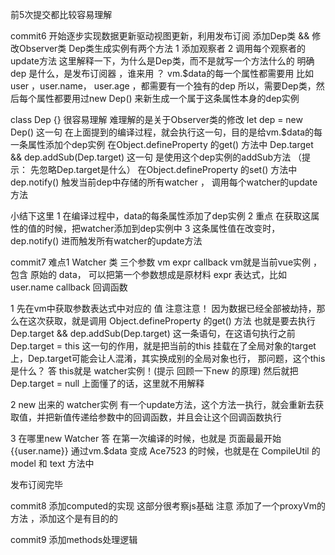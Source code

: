 
前5次提交都比较容易理解

 
commit6
开始逐步实现数据更新驱动视图更新，利用发布订阅 
添加Dep类 && 修改Observer类
Dep类生成实例有两个方法 1 添加观察者 2 调用每个观察者的update方法
这里解释一下，为什么是Dep类，而不是就写一个方法什么的
明确 dep 是什么，是发布订阅器 ，谁来用 ？ vm.$data的每一个属性都需要用 比如user ，user.name， user.age ，都需要有一个独有的dep
所以，需要Dep类，然后每个属性都要用过new Dep() 来新生成一个属于这条属性本身的dep实例

class Dep {} 很容易理解 难理解的是关于Observer类的修改
let dep = new Dep() 这一句  在上面提到的编译过程，就会执行这一句，目的是给vm.$data的每一条属性添加个dep实例
在Object.defineProperty 的get() 方法中 
Dep.target && dep.addSub(Dep.target) 这一句 是使用这个dep实例的addSub方法 （提示： 先忽略Dep.target是什么）
在Object.defineProperty 的set() 方法中 
dep.notify() 触发当前dep中存储的所有watcher ， 调用每个watcher的update方法

小结下这里 
1 在编译过程中，data的每条属性添加了dep实例
2 重点 在获取这属性的值的时候，把watcher添加到dep实例中
3 这条属性值在改变时， dep.notify() 进而触发所有watcher的update方法 

commit7
难点1 Watcher 类
三个参数 vm expr callback 
vm就是当前vue实例 ，包含 原始的 data， 可以把第一个参数想成是原材料
expr 表达式，比如 user.name 
callback 回调函数

1 先在vm中获取参数表达式中对应的 值 
  注意注意！ 因为数据已经全部被劫持，那么在这次获取，就是调用 Object.defineProperty 的get() 方法 也就是要去执行 Dep.target && dep.addSub(Dep.target) 这一条语句，在这语句执行之前
  Dep.target = this 这一句的作用，就是把当前的this 挂载在了全局对象的target上，Dep.target可能会让人混淆，其实换成别的全局对象也行， 那问题，这个this是什么？ 答 this就是 watcher实例！(提示 回顾一下new 的原理)
  然后就把 Dep.target = null 上面懂了的话，这里就不用解释

2 new 出来的 watcher实例 有一个update方法，这个方法一执行，就会重新去获取值，并把新值传递给参数中的回调函数，并且会让这个回调函数执行

3 在哪里new Watcher
答 在第一次编译的时候，也就是 页面最最开始 {{user.name}} 通过vm.$data 变成 Ace7523 的时候，也就是在  CompileUtil 的 model 和 text 方法中

发布订阅完毕

commit8
添加computed的实现 这部分很考察js基础
注意 添加了一个proxyVm的方法 ，添加这个是有目的的

commit9
添加methods处理逻辑
